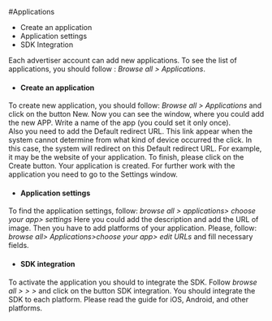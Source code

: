 #Applications

* Create an application
* Application settings
* SDK Integration


Each advertiser account can add new applications. To see the list of applications, you should follow : *Browse all > Applications*. 

* #### Create an application
To create new application, you should follow: *Browse all > Applications* and click on the button New.
Now you can see the window, where you could add the new APP. Write a name of the app (you could set it only once).  
Also you need to add the Default redirect URL. This link appear when the system cannot determine from what kind of device occurred the click. In this case, the system will redirect on this Default redirect URL. For example, it may be the website of your application.
To finish, please click on the Create button.
Your application is created. For further work with the application you need to go to the Settings window.

* #### Application settings
To find the application settings, follow: *browse all > applications> choose your app> settings*
Here you could add the description and add the URL of image.
Then you have to add platforms of your application. Please, follow: *browse all> Applications>choose your app> edit URLs* and fill necessary fields. 

* #### SDK integration
To activate the application you should to integrate the SDK. Follow *browse all > > >* and click on the button SDK integration. You should integrate the SDK to each platform.
Please read the guide for iOS, Android, and other platforms.
